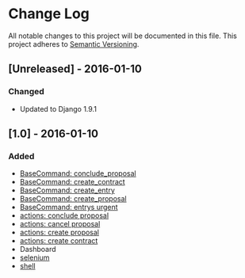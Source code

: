 # Change Log
All notable changes to this project will be documented in this file.
This project adheres to [Semantic Versioning](http://semver.org/).

## [Unreleased] - 2016-01-10
### Changed
- Updated to Django 1.9.1

## [1.0] - 2016-01-10
### Added
- [BaseCommand: conclude_proposal](https://github.com/rg3915/orcamentos/blob/master/orcamentos/core/management/commands/conclude_proposal.py)
- [BaseCommand: create_contract](https://github.com/rg3915/orcamentos/blob/master/orcamentos/core/management/commands/create_contract.py)
- [BaseCommand: create_entry](https://github.com/rg3915/orcamentos/blob/master/orcamentos/core/management/commands/create_entry.py)
- [BaseCommand: create_proposal](https://github.com/rg3915/orcamentos/blob/master/orcamentos/core/management/commands/create_proposal.py)
- [BaseCommand: entrys urgent](https://github.com/rg3915/orcamentos/blob/master/orcamentos/core/management/commands/entrys.py)
- [actions: conclude proposal](https://github.com/rg3915/orcamentos/blob/master/orcamentos/core/actions.py#L10)
- [actions: cancel proposal](https://github.com/rg3915/orcamentos/blob/master/orcamentos/core/actions.py#L31)
- [actions: create proposal](https://github.com/rg3915/orcamentos/blob/master/orcamentos/core/actions.py#L45)
- [actions: create contract](https://github.com/rg3915/orcamentos/blob/master/orcamentos/core/actions.py#L72)
- Dashboard
- [selenium](https://github.com/rg3915/orcamentos/tree/master/orcamentos/core/tests/selenium)
- [shell](https://github.com/rg3915/orcamentos/tree/master/shell)

